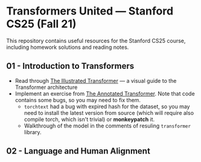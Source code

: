 # Transformers United — Stanford CS25 (Fall 21)

This repository contains useful resources for the Stanford CS25 course, including homework solutions and reading notes.

## 01 - Introduction to Transformers

- Read through [The Illustrated Transformer](https://jalammar.github.io/illustrated-transformer/) — a visual guide to the Transformer architecture
- Implement an exercise from [The Annotated Transformer](http://nlp.seas.harvard.edu/annotated-transformer/). Note that code contains some bugs, so you may need to fix them.
  - `torchtext` had a bug with expired hash for the dataset, so you may need to install the latest version from source (which will require also compile torch, which isn't trivial) or **monkeypatch** it.
  - Walkthrough of the model in the comments of resuling `transformer` library.

## 02 - Language and Human Alignment
